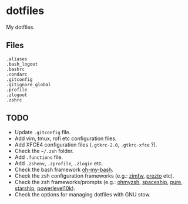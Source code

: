 # dotfiles
My dotfiles.

## Files

```
.aliases
.bash_logout
.bashrc
.condarc
.gitconfig
.gitignore_global
.profile
.zlogout
.zshrc
```

## TODO

- Update `.gitconfig` file.
- Add vim, tmux, rofi etc configuration files.
- Add XFCE4 configuration files (`.gtkrc-2.0`, `.gtkrc-xfce` ?).
- Check the `~/.zsh` folder.
- Add `.functions` file.
- Add `.zshenv`, `.zprofile`, `.zlogin` etc.
- Check the bash framework [oh-my-bash](https://github.com/ohmybash/oh-my-bash).
- Check the zsh configuration frameworks (e.g.: [zimfw](https://github.com/zimfw/zimfw), [prezto](https://github.com/sorin-ionescu/prezto) etc).
- Check the zsh frameworks/prompts (e.g.: [ohmyzsh](https://github.com/ohmyzsh/ohmyzsh), [spaceship](https://spaceship-prompt.sh/), [pure](https://github.com/sindresorhus/pure), [starship](https://starship.rs/), [powerlevel10k](https://github.com/romkatv/powerlevel10k)).
- Check the options for managing dotfiles with GNU stow.
